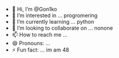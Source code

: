 - 👋 Hi, I’m @Gon1ko
- 👀 I’m interested in ... progromering
- 🌱 I’m currently learning ... python
- 💞️ I’m looking to collaborate on ... nonone
- 📫 How to reach me ...
- 😄 Pronouns: ...
- ⚡ Fun fact: ... im am 48

<!---
Gon1ko/Gon1ko is a ✨ special ✨ repository because its `README.md` (this file) appears on your GitHub profile.
You can click the Preview link to take a look at your changes.
--->
